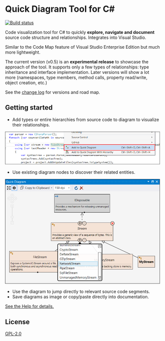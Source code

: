 # Quick Diagram Tool for C# #
[![Build status](https://ci.appveyor.com/api/projects/status/sw2picivqnv5buj8?svg=true)](https://ci.appveyor.com/project/realvizu/softvis)

Code visualization tool for C# to quickly **explore, navigate and document** source code structure and relationships. Integrates into Visual Studio.

<!-- Update the VS Gallery link after you upload the VSIX-->
<!-- Download this extension from the [VS Gallery](https://visualstudiogallery.msdn.microsoft.com/[GuidFromGallery])
or get the [CI build](http://vsixgallery.com/extension/7481ead5-87e4-4ac0-86d1-317e7adab60c/). -->


Similar to the Code Map feature of Visual Studio Enterprise Edition but much more lightweight.

The current version (v0.5) is an **experimental release** to showcase the approach of the tool. It supports only a few types of relationships: type inheritance and interface implementation. Later versions will show a lot more (namespaces, type members, method calls, property read/write, object creation, etc.)

See the [change log](CHANGELOG.md) for versions and road map.

## Getting started
* Add types or entire hierarchies from source code to diagram to visualize their relationships.

![Add To Quick Diagram](images/doc/help/AddToQuickDiagramContextMenuItem.png)

* Use existing diagram nodes to discover their related entities.

![Show Related Entities Large](images/doc/help/ShowRelatedEntitiesLarge.png)

* Use the diagram to jump directly to relevant source code segments.
* Save diagrams as image or copy/paste directly into documentation.

[See the Help for details.](Help.md)

## License
[GPL-2.0](LICENSE)
